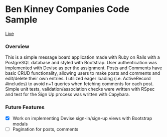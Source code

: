 # Ben Kinney Companies Code Sample

[Live](https://bkcsample.herokuapp.com/)

### Overview

This is a simple message board application made with Ruby on Rails with a PostgreSQL database and styled with Bootstrap.  User authentication was implemented with Devise as per the assignment.  Posts and Comments have basic CRUD functionality, allowing users to make posts and comments and edit/delete their own entries.  I utilized eager loading (i.e. ActiveRecord #includes) to avoid n+1 queries when fetching comments for each post.  Simple unit tests, validation/association checks were written with RSpec and test for the Sign Up process was written with Capybara.  

### Future Features
- [x] Work on implementing Devise sign-in/sign-up views with Bootstrap modals
- [ ] Pagination for posts, comments
